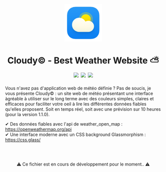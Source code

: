 <p align="center">
  <img src="images_assets/logo.png" alt="app_logo" width="120px"/><br/>
  <h1 align="center">
    Cloudy&copy; - Best Weather Website ⛅ <br/>
    <img src="https://img.shields.io/badge/Build__System-0-green">
    <img src="https://img.shields.io/badge/Languages-HTML%2C%20CSS%20%2B%20JS-red">
    <img src="https://img.shields.io/badge/Version-1.1.0-blue">
  </h1>
  
  Vous n'avez pas d'application web de météo définie ? Pas de soucis, je vous présente Cloudy&copy; : un site web de météo présentant une interface àgréable à utiliser sur le long terme avec des couleurs simples, claires et efficaces pour faciliter votre oeil à lire les différentes données fiables qu'elles proposent. Soit en temps réel, soit avec une prévision sur 10 heures (pour la version 1.1.0).
</p>
  
✔ Des données fiables avec l'api de weather_open_map : https://openweathermap.org/api <br/>
✔ Une interface moderne avec un CSS background Glassmorphism : https://css.glass/

<br/><br/><p align="center">⚠ Ce fichier est en cours de développement pour le moment.. ⚠</p>
